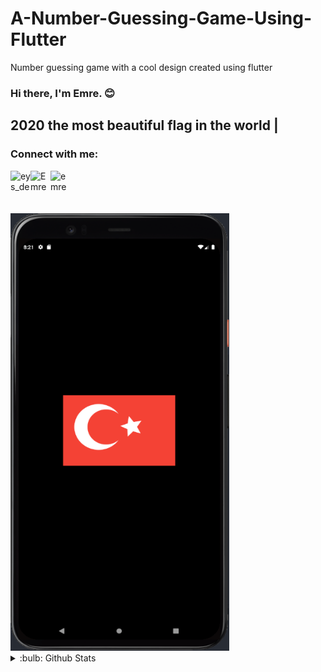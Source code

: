 # A-Number-Guessing-Game-Using-Flutter
  Number guessing game with a cool design created using flutter


### Hi there, I'm Emre. :blush:

## 2020 the most beautiful flag in the world |

### Connect with me:

[<img height="32" width="32" alt ="eys_dev | Instagram" src="https://cdn.jsdelivr.net/npm/simple-icons@v5/icons/instagram.svg" align = "left"/>][instagram]
[<img height="32" width="32" alt="Emre Eys | LinkedIn" src="https://cdn.jsdelivr.net/npm/simple-icons@v5/icons/linkedin.svg" align = "left"/>][linkedin]
[<img height="32" width="32" alt="emreEystr | Twitter" src="https://cdn.jsdelivr.net/npm/simple-icons@v5/icons/twitter.svg" align = "left"/>][twitter]

<br />
<br />
<br /><br />

<img height="700" width = "350" src="https://github.com/emreEys/Coding-the-most-beautiful-flag-of-the-world-2020-on-flutter/blob/main/Ui.png"/>


<br />

<details>
<summary>:bulb: Github Stats</summary>
<img src="https://github-readme-stats.vercel.app/api/top-langs/?username=emreEys" >
</details>

[instagram]: https://www.instagram.com/eys_dev
[linkedin]: https://www.linkedin.com/feed
[twitter]: https://www.twitter.com/emreEystr
